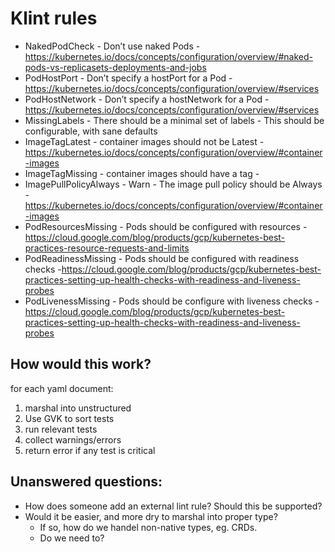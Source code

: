# Klint rules

- NakedPodCheck -  Don’t use naked Pods - https://kubernetes.io/docs/concepts/configuration/overview/#naked-pods-vs-replicasets-deployments-and-jobs
- PodHostPort - Don’t specify a hostPort for a Pod - https://kubernetes.io/docs/concepts/configuration/overview/#services
- PodHostNetwork - Don’t specify a hostNetwork for a Pod - https://kubernetes.io/docs/concepts/configuration/overview/#services
- MissingLabels - There should be a minimal set of labels - This should be configurable, with sane defaults
- ImageTagLatest - container images should not be Latest - https://kubernetes.io/docs/concepts/configuration/overview/#container-images
- ImageTagMissing - container images should have a tag -
- ImagePullPolicyAlways - Warn - The image pull policy should be Always - https://kubernetes.io/docs/concepts/configuration/overview/#container-images
- PodResourcesMissing - Pods should be configured with resources - https://cloud.google.com/blog/products/gcp/kubernetes-best-practices-resource-requests-and-limits
- PodReadinessMissing - Pods should be configured with readiness checks -https://cloud.google.com/blog/products/gcp/kubernetes-best-practices-setting-up-health-checks-with-readiness-and-liveness-probes
- PodLivenessMissing - Pods should be configure with liveness checks -https://cloud.google.com/blog/products/gcp/kubernetes-best-practices-setting-up-health-checks-with-readiness-and-liveness-probes


## How would this work?
for each yaml document:

1. marshal into unstructured
1. Use GVK to sort tests
1. run relevant tests
1. collect warnings/errors
1. return error if any test is critical

## Unanswered questions:
- How does someone add an external lint rule?  Should this be supported?
- Would it be easier, and more dry to marshal into proper type?  
  - If so, how do we handel non-native types, eg. CRDs.  
  - Do we need to?
  
